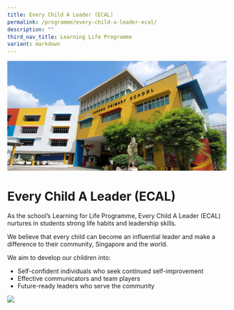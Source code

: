 ```yaml
---
title: Every Child A Leader (ECAL)
permalink: /programme/every-child-a-leader-ecal/
description: ""
third_nav_title: Learning Life Programme
variant: markdown
---
```

![](/images/JPS_School_Front_Banner.jpg)

# Every Child A Leader (ECAL)

As the school’s Learning for Life Programme, Every Child A Leader (ECAL) nurtures in students strong life habits and leadership skills.

We believe that every child can become an influential leader and make a difference to their community, Singapore and the world.

We aim to develop our children into:
* Self-confident individuals who seek continued self-improvement
* Effective communicators and team players
* Future-ready leaders who serve the community

<img src="/images/MakeAChange03.jpg" style="width:40%">